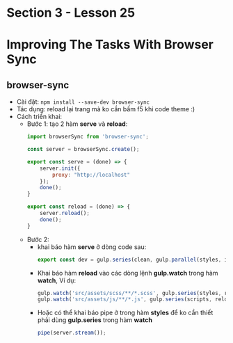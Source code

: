 # Section 3 - Lesson 25
# Improving The Tasks With Browser Sync

## browser-sync

- Cài đặt: ```npm install --save-dev browser-sync```
- Tác dụng: reload lại trang mà ko cần bấm f5 khi code theme :)
- Cách triển khai:
  + Bước 1: tạo 2 hàm __serve__ và __reload__:
    ```js
    import browserSync from 'browser-sync';
    
    const server = browserSync.create();
    
    export const serve = (done) => {
        server.init({
            proxy: "http://localhost"
        });
        done();
    }
    
    export const reload = (done) => {
        server.reload();
        done();
    }
    ```
  + Bước 2:
    - khai báo hàm __serve__ ở dòng code sau: 
      ```js
      export const dev = gulp.series(clean, gulp.parallel(styles, images, copy, scripts), serve, watch);
      ```
    - Khai báo hàm __reload__ vào các dòng lệnh __gulp.watch__ trong hàm __watch__, Ví dụ:
      ```js
      gulp.watch('src/assets/scss/**/*.scss', gulp.series(styles, reload));
      gulp.watch('src/assets/js/**/*.js', gulp.series(scripts, reload));
      ```
    - Hoặc có thể khai báo pipe ở trong hàm __styles__ để ko cần thiết phải dùng __gulp.series__ trong hàm __watch__
      ```js
      pipe(server.stream());
      ```     
      